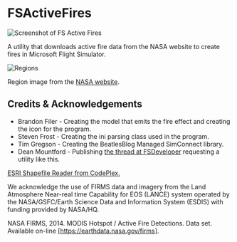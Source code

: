 FSActiveFires
=============

![Screenshot of FS Active Fires](http://i.imgur.com/RSvwbAA.png)

A utility that downloads active fire data from the NASA website to create fires in Microsoft Flight Simulator.

![Regions](http://i.imgur.com/adALBtK.jpg)

Region image from the [NASA website](https://earthdata.nasa.gov/data/near-real-time-data/firms/active-fire-data).

Credits & Acknowledgements
---
- Brandon Filer   - Creating the model that emits the fire effect and creating the icon for the program.
- Steven Frost    - Creating the ini parsing class used in the program.
- Tim Gregson     - Creating the BeatlesBlog Managed SimConnect library.
- Dean Mountford  - Publishing [the thread at FSDeveloper](http://www.fsdeveloper.com/forum/threads/global-wildfires-open-source-project-need-programming.428525/) requesting a utility like this.

[ESRI Shapefile Reader from CodePlex.](https://shapefile.codeplex.com/)

We acknowledge the use of FIRMS data and imagery from the Land Atmosphere Near-real time Capability for EOS (LANCE) system operated by the NASA/GSFC/Earth Science Data and Information System (ESDIS) with funding provided by NASA/HQ.

NASA FIRMS, 2014. MODIS Hotspot / Active Fire Detections. Data set. Available on-line [https://earthdata.nasa.gov/firms].
